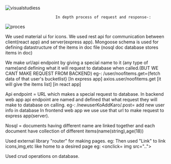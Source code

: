 ![visualstudiess](https://user-images.githubusercontent.com/86003701/137584673-6f5e00d7-db7d-4868-99c5-897c09bc0135.jpg)


                          In depth process of request and response-:
![proces](https://user-images.githubusercontent.com/86003701/137584691-871a3f7c-de08-4fb7-a751-4799234b631e.png)


We used material ui for icons.
We used rest api for communication between client(react app) and server(express app).
Mongoose schema is used for defining datastructure of the items in doc file (nosql doc database stores items in doc)


We make url/api endpoint by giving a special name to it (any type of name)and defining what it will request to database when called.(BUT WE CANT MAKE REQUEST FROM BACKEND)
eg-: /user/noofitems.get={fetch data of that user's bucketlist} [In express app]
     axios.user/noofitems.get [it will give the items list]     [in react app]
     
     
     
Api endpoint = URL which makes a special request to database. 
In backend web app api endpoint are named and defined that what request they will make to database on calling. eg-: /newuserKoAddKaro/.post= add new user info in database
In frontend web app we use use that url to make request to express app(server). 

     

Nosql  = documents having different name are linked together and each document have collection of different items(name(string),age(18))


Used external library "router" for making pages.
  eg:<Route path="/checkout">
Then used "Link" to link icons,img,etc like home to a desired page
  eg:<Link to="checkout">
        <onclick= img src="..">
    </Link>

  Used crud operations on database.
